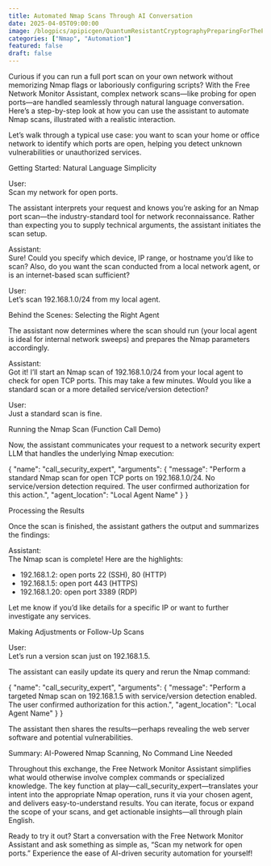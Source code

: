 ```yaml
---
title: Automated Nmap Scans Through AI Conversation
date: 2025-04-05T09:00:00
image: /blogpics/apipicgen/QuantumResistantCryptographyPreparingForThePostQuantumWorld-BPUQHWR1IA.jpg
categories: ["Nmap", "Automation"]
featured: false
draft: false
---
```

Curious if you can run a full port scan on your own network without memorizing Nmap flags or laboriously configuring scripts? With the Free Network Monitor Assistant, complex network scans—like probing for open ports—are handled seamlessly through natural language conversation. Here’s a step-by-step look at how you can use the assistant to automate Nmap scans, illustrated with a realistic interaction.

Let’s walk through a typical use case: you want to scan your home or office network to identify which ports are open, helping you detect unknown vulnerabilities or unauthorized services.

Getting Started: Natural Language Simplicity

User:  
Scan my network for open ports.

The assistant interprets your request and knows you’re asking for an Nmap port scan—the industry-standard tool for network reconnaissance. Rather than expecting you to supply technical arguments, the assistant initiates the scan setup.

Assistant:  
Sure! Could you specify which device, IP range, or hostname you’d like to scan? Also, do you want the scan conducted from a local network agent, or is an internet-based scan sufficient?

User:  
Let’s scan 192.168.1.0/24 from my local agent.

Behind the Scenes: Selecting the Right Agent

The assistant now determines where the scan should run (your local agent is ideal for internal network sweeps) and prepares the Nmap parameters accordingly.

Assistant:  
Got it! I’ll start an Nmap scan of 192.168.1.0/24 from your local agent to check for open TCP ports. This may take a few minutes. Would you like a standard scan or a more detailed service/version detection?

User:  
Just a standard scan is fine.

Running the Nmap Scan (Function Call Demo)

Now, the assistant communicates your request to a network security expert LLM that handles the underlying Nmap execution:

{
  "name": "call_security_expert",
  "arguments": {
    "message": "Perform a standard Nmap scan for open TCP ports on 192.168.1.0/24. No service/version detection required. The user confirmed authorization for this action.",
    "agent_location": "Local Agent Name"
  }
}

Processing the Results

Once the scan is finished, the assistant gathers the output and summarizes the findings:

Assistant:  
The Nmap scan is complete! Here are the highlights:

- 192.168.1.2: open ports 22 (SSH), 80 (HTTP)
- 192.168.1.5: open port 443 (HTTPS)
- 192.168.1.20: open port 3389 (RDP)

Let me know if you’d like details for a specific IP or want to further investigate any services.

Making Adjustments or Follow-Up Scans

User:  
Let’s run a version scan just on 192.168.1.5.

The assistant can easily update its query and rerun the Nmap command:

{
  "name": "call_security_expert",
  "arguments": {
    "message": "Perform a targeted Nmap scan on 192.168.1.5 with service/version detection enabled. The user confirmed authorization for this action.",
    "agent_location": "Local Agent Name"
  }
}

The assistant then shares the results—perhaps revealing the web server software and potential vulnerabilities.

Summary: AI-Powered Nmap Scanning, No Command Line Needed

Throughout this exchange, the Free Network Monitor Assistant simplifies what would otherwise involve complex commands or specialized knowledge. The key function at play—call_security_expert—translates your intent into the appropriate Nmap operation, runs it via your chosen agent, and delivers easy-to-understand results. You can iterate, focus or expand the scope of your scans, and get actionable insights—all through plain English.

Ready to try it out? Start a conversation with the Free Network Monitor Assistant and ask something as simple as, “Scan my network for open ports.” Experience the ease of AI-driven security automation for yourself!